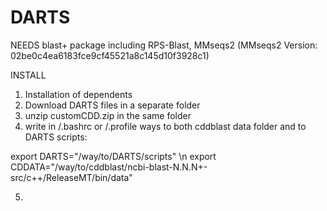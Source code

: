 # DARTS

NEEDS
blast+ package including RPS-Blast, MMseqs2 (MMseqs2 Version: 02be0c4ea6183fce9cf45521a8c145d10f3928c1)

INSTALL
1. Installation of dependents
2. Download DARTS files in a separate folder
3. unzip customCDD.zip in the same folder
4. write in /.bashrc or /.profile ways to both cddblast data folder and to DARTS scripts:

export DARTS="/way/to/DARTS/scripts" \n
export CDDATA="/way/to/cddblast/ncbi-blast-N.N.N+-src/c++/ReleaseMT/bin/data"

5. 
